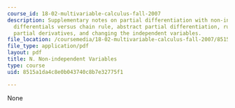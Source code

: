 ```yaml
---
course_id: 18-02-multivariable-calculus-fall-2007
description: Supplementary notes on partial differentiation with non-independent variables,
  differentials versus chain rule, abstract partial differentiation, rules relating
  partial derivatives, and changing the independent variables.
file_location: /coursemedia/18-02-multivariable-calculus-fall-2007/8515a1da4c8e0b043740c8b7e32775f1_non_ind_variable.pdf
file_type: application/pdf
layout: pdf
title: N. Non-independent Variables
type: course
uid: 8515a1da4c8e0b043740c8b7e32775f1

---
```

None